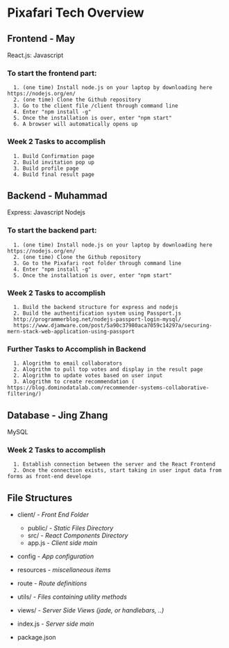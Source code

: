 # Pixafari Tech Overview

## Frontend - May

React.js: Javascript

### To start the frontend part:

      1. (one time) Install node.js on your laptop by downloading here https://nodejs.org/en/
      2. (one time) Clone the Github repository
      3. Go to the client file /client through command line
      4. Enter "npm install -g"
      5. Once the installation is over, enter "npm start"
      6. A browser will automatically opens up

### Week 2 Tasks to accomplish

      1. Build Confirmation page
      2. Build invitation pop up
      3. Build profile page
      4. Build final result page

## Backend - Muhammad

Express: Javascript
Nodejs

### To start the backend part:

      1. (one time) Install node.js on your laptop by downloading here https://nodejs.org/en/
      2. (one time) Clone the Github repository
      3. Go to the Pixafari root folder through command line
      4. Enter "npm install -g"
      5. Once the installation is over, enter "npm start"

### Week 2 Tasks to accomplish

      1. Build the backend structure for express and nodejs
      2. Build the authentification system using Passport.js
      http://programmerblog.net/nodejs-passport-login-mysql/
      https://www.djamware.com/post/5a90c37980aca7059c14297a/securing-mern-stack-web-application-using-passport

### Further Tasks to Accomplish in Backend

      1. Alogrithm to email collaborators
      2. Alogrithm to pull top votes and display in the result page
      2. Alogrithm to update votes based on user input
      3. Alogrithm to create recommendation ( https://blog.dominodatalab.com/recommender-systems-collaborative-filtering/)

## Database - Jing Zhang

MySQL

### Week 2 Tasks to accomplish

      1. Establish connection between the server and the React Frontend
      2. Once the connection exists, start taking in user input data from forms as front-end develope

## File Structures

- client/ _- Front End Folder_

  - public/ - _Static Files Directory_
  - src/ - _React Components Directory_
  - app.js - _Client side main_

- config _- App configuration_
- resources _- miscellaneous items_
- route _- Route definitions_
- utils/ _- Files containing utility methods_
- views/ _- Server Side Views (jade, or handlebars, ..)_
- index.js - _Server side main_
- package.json
